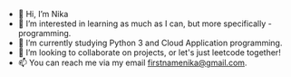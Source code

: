 - 👋 Hi, I’m Nika
- 👀 I’m interested in learning as much as I can, but more specifically - programming.
- 🌱 I’m currently studying Python 3 and Cloud Application programming.
- 💞️ I’m looking to collaborate on projects, or let's just leetcode together!
- 📫 You can reach me via my email firstnamenika@gmail.com.

<!---
firstnamenika/firstnamenika is a ✨ special ✨ repository because its `README.md` (this file) appears on your GitHub profile.
You can click the Preview link to take a look at your changes.
--->
